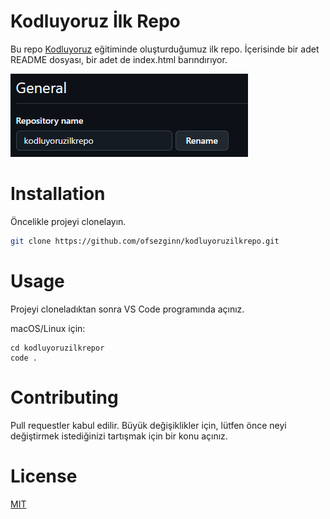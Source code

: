 # Kodluyoruz İlk Repo
Bu repo [Kodluyoruz](https://www.kodluyoruz.org/) eğitiminde oluşturduğumuz ilk repo. İçerisinde bir adet README dosyası, bir adet de index.html barındırıyor.

![github](img/img.png)

# Installation
Öncelikle projeyi clonelayın.
```bash
git clone https://github.com/ofsezginn/kodluyoruzilkrepo.git
```
# Usage
Projeyi cloneladıktan sonra VS Code programında açınız.

macOS/Linux için:

```
cd kodluyoruzilkrepor
code .
```

# Contributing
Pull requestler kabul edilir. Büyük değişiklikler için, lütfen önce neyi değiştirmek istediğinizi tartışmak için bir konu açınız.

# License
[MIT](https://choosealicense.com/licenses/mit/)